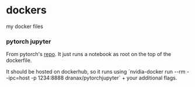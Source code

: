 # dockers
my docker files

### pytorch jupyter

From pytorch's [repo](https://github.com/pytorch/pytorch). It just runs a notebook as root on the top of the dockerfile.

It should be hosted on dockerhub, so it runs using ´nvidia-docker run --rm --ipc=host -p 1234:8888 dranax/pytorchjupyter´ + your additional flags.